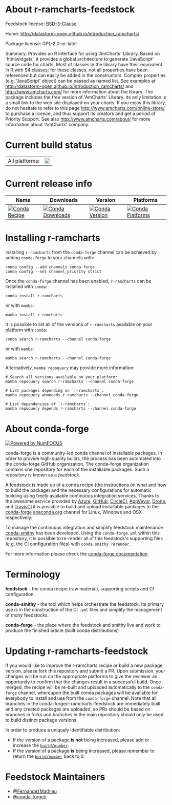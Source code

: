 About r-ramcharts-feedstock
===========================

Feedstock license: [BSD-3-Clause](https://github.com/conda-forge/r-ramcharts-feedstock/blob/main/LICENSE.txt)

Home: http://datastorm-open.github.io/introduction_ramcharts/

Package license: GPL-2.0-or-later

Summary: Provides an R interface for using 'AmCharts' Library. Based on 'htmlwidgets', it provides a global architecture to generate 'JavaScript' source code for charts. Most of classes in the library have their equivalent in R with S4 classes; for those classes, not all properties have been referenced but can easily be added in the constructors. Complex properties (e.g. 'JavaScript' object) can be passed as named list. See examples at <http://datastorm-open.github.io/introduction_ramcharts/> and <http://www.amcharts.com/> for more information about the library. The package includes the free version of 'AmCharts' Library. Its only limitation is a small link to the web site displayed on your charts. If you enjoy this library, do not hesitate to refer to this page <http://www.amcharts.com/online-store/> to purchase a licence, and thus support its creators and get a period of Priority Support. See also <http://www.amcharts.com/about/> for more information about 'AmCharts' company.

Current build status
====================


<table><tr><td>All platforms:</td>
    <td>
      <a href="https://dev.azure.com/conda-forge/feedstock-builds/_build/latest?definitionId=11153&branchName=main">
        <img src="https://dev.azure.com/conda-forge/feedstock-builds/_apis/build/status/r-ramcharts-feedstock?branchName=main">
      </a>
    </td>
  </tr>
</table>

Current release info
====================

| Name | Downloads | Version | Platforms |
| --- | --- | --- | --- |
| [![Conda Recipe](https://img.shields.io/badge/recipe-r--ramcharts-green.svg)](https://anaconda.org/conda-forge/r-ramcharts) | [![Conda Downloads](https://img.shields.io/conda/dn/conda-forge/r-ramcharts.svg)](https://anaconda.org/conda-forge/r-ramcharts) | [![Conda Version](https://img.shields.io/conda/vn/conda-forge/r-ramcharts.svg)](https://anaconda.org/conda-forge/r-ramcharts) | [![Conda Platforms](https://img.shields.io/conda/pn/conda-forge/r-ramcharts.svg)](https://anaconda.org/conda-forge/r-ramcharts) |

Installing r-ramcharts
======================

Installing `r-ramcharts` from the `conda-forge` channel can be achieved by adding `conda-forge` to your channels with:

```
conda config --add channels conda-forge
conda config --set channel_priority strict
```

Once the `conda-forge` channel has been enabled, `r-ramcharts` can be installed with `conda`:

```
conda install r-ramcharts
```

or with `mamba`:

```
mamba install r-ramcharts
```

It is possible to list all of the versions of `r-ramcharts` available on your platform with `conda`:

```
conda search r-ramcharts --channel conda-forge
```

or with `mamba`:

```
mamba search r-ramcharts --channel conda-forge
```

Alternatively, `mamba repoquery` may provide more information:

```
# Search all versions available on your platform:
mamba repoquery search r-ramcharts --channel conda-forge

# List packages depending on `r-ramcharts`:
mamba repoquery whoneeds r-ramcharts --channel conda-forge

# List dependencies of `r-ramcharts`:
mamba repoquery depends r-ramcharts --channel conda-forge
```


About conda-forge
=================

[![Powered by
NumFOCUS](https://img.shields.io/badge/powered%20by-NumFOCUS-orange.svg?style=flat&colorA=E1523D&colorB=007D8A)](https://numfocus.org)

conda-forge is a community-led conda channel of installable packages.
In order to provide high-quality builds, the process has been automated into the
conda-forge GitHub organization. The conda-forge organization contains one repository
for each of the installable packages. Such a repository is known as a *feedstock*.

A feedstock is made up of a conda recipe (the instructions on what and how to build
the package) and the necessary configurations for automatic building using freely
available continuous integration services. Thanks to the awesome service provided by
[Azure](https://azure.microsoft.com/en-us/services/devops/), [GitHub](https://github.com/),
[CircleCI](https://circleci.com/), [AppVeyor](https://www.appveyor.com/),
[Drone](https://cloud.drone.io/welcome), and [TravisCI](https://travis-ci.com/)
it is possible to build and upload installable packages to the
[conda-forge](https://anaconda.org/conda-forge) [anaconda.org](https://anaconda.org/)
channel for Linux, Windows and OSX respectively.

To manage the continuous integration and simplify feedstock maintenance
[conda-smithy](https://github.com/conda-forge/conda-smithy) has been developed.
Using the ``conda-forge.yml`` within this repository, it is possible to re-render all of
this feedstock's supporting files (e.g. the CI configuration files) with ``conda smithy rerender``.

For more information please check the [conda-forge documentation](https://conda-forge.org/docs/).

Terminology
===========

**feedstock** - the conda recipe (raw material), supporting scripts and CI configuration.

**conda-smithy** - the tool which helps orchestrate the feedstock.
                   Its primary use is in the construction of the CI ``.yml`` files
                   and simplify the management of *many* feedstocks.

**conda-forge** - the place where the feedstock and smithy live and work to
                  produce the finished article (built conda distributions)


Updating r-ramcharts-feedstock
==============================

If you would like to improve the r-ramcharts recipe or build a new
package version, please fork this repository and submit a PR. Upon submission,
your changes will be run on the appropriate platforms to give the reviewer an
opportunity to confirm that the changes result in a successful build. Once
merged, the recipe will be re-built and uploaded automatically to the
`conda-forge` channel, whereupon the built conda packages will be available for
everybody to install and use from the `conda-forge` channel.
Note that all branches in the conda-forge/r-ramcharts-feedstock are
immediately built and any created packages are uploaded, so PRs should be based
on branches in forks and branches in the main repository should only be used to
build distinct package versions.

In order to produce a uniquely identifiable distribution:
 * If the version of a package **is not** being increased, please add or increase
   the [``build/number``](https://docs.conda.io/projects/conda-build/en/latest/resources/define-metadata.html#build-number-and-string).
 * If the version of a package **is** being increased, please remember to return
   the [``build/number``](https://docs.conda.io/projects/conda-build/en/latest/resources/define-metadata.html#build-number-and-string)
   back to 0.

Feedstock Maintainers
=====================

* [@FernandezMathieu](https://github.com/FernandezMathieu/)
* [@conda-forge/r](https://github.com/conda-forge/r/)

